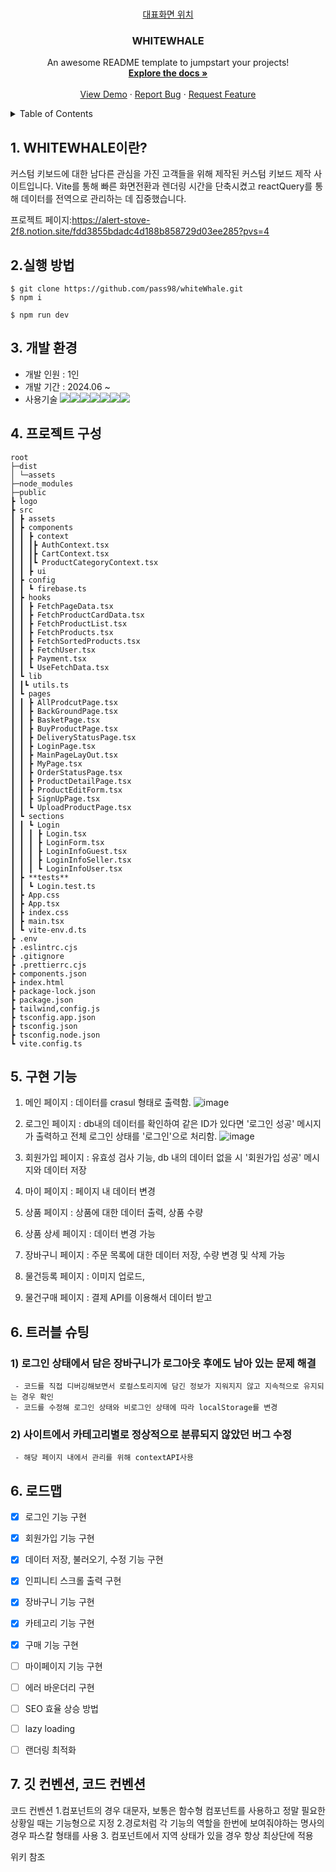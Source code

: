 <a id="readme-top"></a>

<!--
*** Thanks for checking out the Best-README-Template. If you have a suggestion
*** that would make this better, please fork the repo and create a pull request
*** or simply open an issue with the tag "enhancement".
*** Don't forget to give the project a star!
*** Thanks again! Now go create something AMAZING! :D
-->

<!-- PROJECT SHIELDS -->
<!--
*** I'm using markdown "reference style" links for readability.
*** Reference links are enclosed in brackets [ ] instead of parentheses ( ).
*** See the bottom of this document for the declaration of the reference variables
*** for contributors-url, forks-url, etc. This is an optional, concise syntax you may use.
*** https://www.markdownguide.org/basic-syntax/#reference-style-links
-->


<!-- PROJECT LOGO -->
<br />
<div align="center">
  <a href="https://github.com/othneildrew/Best-README-Template">
 대표화면 위치 <WHiteWhale></WHiteWhale>
  </a>

  <h3 align="center">WHITEWHALE</h3>

  <p align="center">
    An awesome README template to jumpstart your projects!
    <br />
    <a href="https://github.com/othneildrew/Best-README-Template"><strong>Explore the docs »</strong></a>
    <br />
    <br />
    <a href="https://github.com/othneildrew/Best-README-Template">View Demo</a>
    ·
    <a href="https://github.com/othneildrew/Best-README-Template/issues/new?labels=bug&template=bug-report---.md">Report Bug</a>
    ·
    <a href="https://github.com/othneildrew/Best-README-Template/issues/new?labels=enhancement&template=feature-request---.md">Request Feature</a>
  </p>
</div>

<!-- TABLE OF CONTENTS -->
<details>
  <summary>Table of Contents</summary>
  <ol>
    <li>
      <a href="#about-the-project">WHITEWAHLE이란? </a>
    </li>
    <li>
      <a href="#getting-started">실행 조건</a>
      <ul>
        <li><a href="#prerequisites">사용방법</a></li>
        <li><a href="#installation">Installation</a></li>
      </ul>
    </li>
    <li><a href="#usage">개발기술</a></li>
    <li><a href="#roadmap">프로젝트 구성</a></li>
    <li><a href="#contributing">핵심기능</a></li>
    <li><a href="#license">페이지별 기능</a></li>
    <li><a href="#contact">트러블 슈팅</a></li>
    <li><a href="#acknowledgments">개선목표</a></li>
    <li><a href="#acknowledgments">프로젝트 후기</a></li>
  </ol>
</details>

## 1. WHITEWHALE이란?
커스텀 키보드에 대한 남다른 관심을 가진 고객들을 위해 제작된 커스텀 키보드 제작 사이트입니다. Vite를 통해 빠른 화면전환과 렌더링 시간을 단축시켰고 reactQuery를 통해 데이터를 전역으로 관리하는 데 집중했습니다.

프로젝트 페이지:https://alert-stove-2f8.notion.site/fdd3855bdadc4d188b858729d03ee285?pvs=4


## 2.실행 방법
```
$ git clone https://github.com/pass98/whiteWhale.git
$ npm i
```
```
$ npm run dev
```



## 3. 개발 환경

- 개발 인원 : 1인
- 개발 기간 : 2024.06 ~
- 사용기술
  <img src="https://img.shields.io/badge/React-61DAFB?style=for-the-badge&logo=React&logoColor=white"><img src="https://img.shields.io/badge/TypeScript-3178C6?style=for-the-badge&logo=TypeScript&logoColor=white"><img src="https://img.shields.io/badge/Vite-646CFF?style=for-the-badge&logo=Vite&logoColor=white"><img src="https://img.shields.io/badge/Tailwind CSS-06B6D4?style=for-the-badge&logo=Tailwind CSS&logoColor=white"><img src="https://img.shields.io/badge/ReactQuery-FF4154?style=for-the-badge&logo=react-query&logoColor=white"><img src="https://img.shields.io/badge/Axios-5A29E4?style=for-the-badge&logo=Axios&logoColor=white"><img src="https://img.shields.io/badge/FireBase-DD2C00?style=for-the-badge&logo=FireBase&logoColor=white">


## 4. 프로젝트 구성

```
root
├─dist
│ └─assets
├─node_modules
├─public
┣ logo
┣ src
┃ ┣ assets
┃ ┣ components
┃ ┃ ┣ context
┃ ┃ ┃┣ AuthContext.tsx
┃ ┃ ┃┣ CartContext.tsx
┃ ┃ ┃┗ ProductCategoryContext.tsx
┃ ┃ ┣ ui
┃ ┣ config
┃ ┃ ┗ firebase.ts
┃ ┣ hooks
┃ ┃ ┣ FetchPageData.tsx
┃ ┃ ┣ FetchProductCardData.tsx
┃ ┃ ┣ FetchProductList.tsx
┃ ┃ ┣ FetchProducts.tsx
┃ ┃ ┣ FetchSortedProducts.tsx
┃ ┃ ┣ FetchUser.tsx
┃ ┃ ┣ Payment.tsx
┃ ┃ ┗ UseFetchData.tsx
┃ ┗ lib
┃ ┃┗ utils.ts
┃ ┗ pages
┃ ┃ ┣ AllProdcutPage.tsx
┃ ┃ ┣ BackGroundPage.tsx
┃ ┃ ┣ BasketPage.tsx
┃ ┃ ┣ BuyProductPage.tsx
┃ ┃ ┣ DeliveryStatusPage.tsx
┃ ┃ ┣ LoginPage.tsx
┃ ┃ ┣ MainPageLayOut.tsx
┃ ┃ ┣ MyPage.tsx
┃ ┃ ┣ OrderStatusPage.tsx
┃ ┃ ┣ ProductDetailPage.tsx
┃ ┃ ┣ ProductEditForm.tsx
┃ ┃ ┣ SignUpPage.tsx
┃ ┃ ┗ UploadProductPage.tsx
┃ ┗ sections
┃ ┃ ┗ Login
┃ ┃ ┃ ┣ Login.tsx
┃ ┃ ┃ ┣ LoginForm.tsx
┃ ┃ ┃ ┣ LoginInfoGuest.tsx
┃ ┃ ┃ ┣ LoginInfoSeller.tsx
┃ ┃ ┃ ┗ LoginInfoUser.tsx
┃ ┣ **tests**
┃ ┃ ┗ Login.test.ts
┃ ┣ App.css
┃ ┣ App.tsx
┃ ┣ index.css
┃ ┣ main.tsx
┃ ┗ vite-env.d.ts
┣ .env
┣ .eslintrc.cjs
┣ .gitignore
┣ .prettierrc.cjs
┣ components.json
┣ index.html
┣ package-lock.json
┣ package.json
┣ tailwind,config.js
┣ tsconfig.app.json
┣ tsconfig.json
┣ tsconfig.node.json
┗ vite.config.ts
```




## 5. 구현 기능


1. 메인 페이지 : 데이터를 crasul 형태로 출력함.
  ![image](https://github.com/user-attachments/assets/9c87db65-44e1-4d02-b9ca-c0d448de632a)
2. 로그인 페이지 : db내의 데이터를 확인하여 같은 ID가 있다면 '로그인 성공' 메시지가 출력하고 전체 로그인 상태를 '로그인'으로 처리함.
  ![image](https://github.com/user-attachments/assets/0124b59c-5b7e-418a-9a87-532202516a2c)

3. 회원가입 페이지 : 유효성 검사 기능, db 내의 데이터 없을 시 '회원가입 성공' 메시지와 데이터 저장
4. 마이 페이지 : 페이지 내 데이터 변경
5. 상품 페이지 : 상품에 대한 데이터 출력, 상품 수량
6. 상품 상세 페이지 : 데이터 변경 가능
7. 장바구니 페이지 : 주문 목록에 대한 데이터 저장, 수량 변경 및 삭제 가능
8. 물건등록 페이지 : 이미지 업로드, 
9. 물건구매 페이지 : 결제 API를 이용해서 데이터 받고


## 6. 트러블 슈팅 

### 1) 로그인 상태에서 담은 장바구니가 로그아웃 후에도 남아 있는 문제 해결
     - 코드를 직접 디버깅해보면서 로컬스토리지에 담긴 정보가 지워지지 않고 지속적으로 유지되는 경우 확인
     - 코드를 수정해 로그인 상태와 비로그인 상태에 따라 localStorage를 변경 

### 2) 사이트에서 카테고리별로 정상적으로 분류되지 않았던 버그 수정
     - 해당 페이지 내에서 관리를 위해 contextAPI사용 


## 6. 로드맵
* [x] 로그인 기능 구현
* [x] 회원가입 기능 구현
* [x] 데이터 저장, 불러오기, 수정 기능 구현
* [x] 인피니티 스크롤 출력 구현
* [x] 장바구니 기능 구현
* [x] 카테고리 기능 구현
* [x] 구매 기능 구현
* [ ] 마이페이지 기능 구현
* [ ] 에러 바운더리 구현
* [ ] SEO 효율 상승 방법
* [ ] lazy loading
* [ ] 랜더링 최적화 


## 7. 깃 컨벤션, 코드 컨벤션
코드 컨벤션 1.컴포넌트의 경우 대문자, 보통은 함수형 컴포넌트를 사용하고 정말 필요한 상황일 때는
기능형으로 지정 2.경로처럼 각 기능의 역할을 한번에 보여줘야하는 명사의 경우 파스칼 형태를 사용 3. 컴포넌트에서 지역 상태가 있을 경우 항상 최상단에 적용

위키 참조

